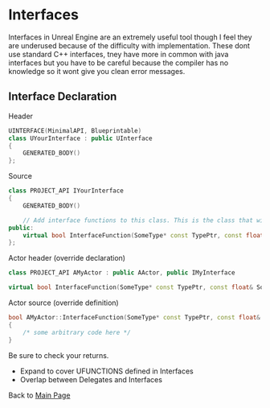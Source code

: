 # Interfaces
Interfaces in Unreal Engine are an extremely useful tool though I feel they are underused because of the difficulty with implementation. These dont use standard C++ interfaces, tney have more in common with java interfaces but you have to be careful because the compiler has no knowledge so it wont give you clean error messages.

## Interface Declaration
Header
```c++
UINTERFACE(MinimalAPI, Blueprintable)
class UYourInterface : public UInterface
{
    GENERATED_BODY()
};
```
Source
```c++
class PROJECT_API IYourInterface
{
    GENERATED_BODY()

    // Add interface functions to this class. This is the class that will be inherited to implement this interface.
public:
    virtual bool InterfaceFunction(SomeType* const TypePtr, const float& SomeFloat, const TArray<FText>& SomeTextEntries);
};
```
Actor header (override declaration)
```c++
class PROJECT_API AMyActor : public AActor, public IMyInterface

virtual bool InterfaceFunction(SomeType* const TypePtr, const float& SomeFloat, const TArray<FText>& SomeTextEntries);
```
Actor source (override definition)
```c++
bool AMyActor::InterfaceFunction(SomeType* const TypePtr, const float& SomeFloat, const TArray<FText>& SomeTextEntries) 
{
    /* some arbitrary code here */
}
```

Be sure to check your returns.

* Expand to cover UFUNCTIONS defined in Interfaces
* Overlap between Delegates and Interfaces

Back to [Main Page](../README.md)